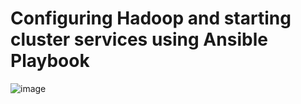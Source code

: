 # Configuring Hadoop and starting cluster services using Ansible Playbook

![image](https://user-images.githubusercontent.com/43950565/111901118-ff9bf500-8a5b-11eb-8d5e-83650ffe4d75.png)




